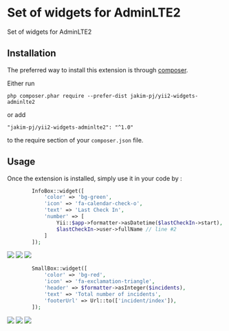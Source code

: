 Set of widgets for AdminLTE2
============================
Set of widgets for AdminLTE2

Installation
------------

The preferred way to install this extension is through [composer](http://getcomposer.org/download/).

Either run

```
php composer.phar require --prefer-dist jakim-pj/yii2-widgets-adminlte2
```

or add

```
"jakim-pj/yii2-widgets-adminlte2": "^1.0"
```

to the require section of your `composer.json` file.


Usage
-----

Once the extension is installed, simply use it in your code by  :

```php
        InfoBox::widget([
            'color' => 'bg-green',
            'icon' => 'fa-calendar-check-o',
            'text' => 'Last Check In',
            'number' => [
                Yii::$app->formatter->asDatetime($lastCheckIn->start), //line #1
                $lastCheckIn->user->fullName // line #2
            ]
        ]);
```

![](https://cloud.githubusercontent.com/assets/839118/17645276/ddf6d110-61a0-11e6-9513-4325d96961ad.png)
![](https://cloud.githubusercontent.com/assets/839118/17645275/ddf60dde-61a0-11e6-8dfa-03eb80e6dc02.png)
![](https://cloud.githubusercontent.com/assets/839118/17645274/ddf5f8bc-61a0-11e6-870c-730ee7518a21.png)



```php
        SmallBox::widget([
            'color' => 'bg-red',
            'icon' => 'fa-exclamation-triangle',
            'header' => $formatter->asInteger($incidents),
            'text' => 'Total number of incidents',
            'footerUrl' => Url::to(['incident/index']),
        ]);
```

![](https://cloud.githubusercontent.com/assets/839118/17645262/aba94cba-61a0-11e6-81b4-8cd59032b72a.png)
![](https://cloud.githubusercontent.com/assets/839118/17645263/abac023e-61a0-11e6-9290-d92996c2494b.png)
![](https://cloud.githubusercontent.com/assets/839118/17645264/abaf3850-61a0-11e6-8f0b-3a1a9d8d48c2.png)